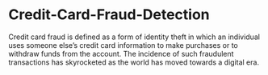 # Credit-Card-Fraud-Detection
Credit card fraud is defined as a form of identity theft in which an individual uses someone else’s credit card information to make purchases or to withdraw funds from the account. The incidence of such fraudulent transactions has skyrocketed as the world has moved towards a digital era. 
